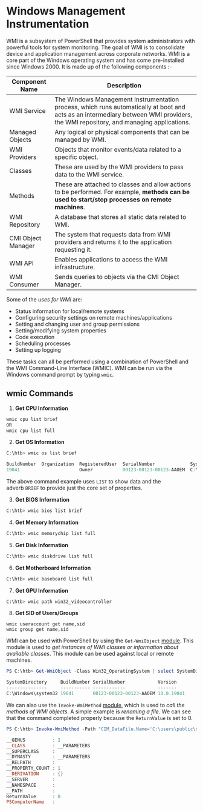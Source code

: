 # Windows Management Instrumentation
WMI is a subsystem of PowerShell that provides system administrators with powerful tools for system monitoring. The goal of WMI is to consolidate device and application management across corporate networks. WMI is a core part of the Windows operating system and has come pre-installed since Windows 2000. It is made up of the following components :-

| Component Name     | Description                                                                                                                                                                        |
| ------------------ | ---------------------------------------------------------------------------------------------------------------------------------------------------------------------------------- |
| WMI Service        | The Windows Management Instrumentation process, which runs automatically at boot and acts as an intermediary between WMI providers, the WMI repository, and managing applications. |
| Managed Objects    | Any logical or physical components that can be managed by WMI.                                                                                                                     |
| WMI Providers      | Objects that monitor events/data related to a specific object.                                                                                                                     |
| Classes            | These are used by the WMI providers to pass data to the WMI service.                                                                                                               |
| Methods            | These are attached to classes and allow actions to be performed. For example, **methods can be used to start/stop processes on remote machines**.                                  |
| WMI Repository     | A database that stores all static data related to WMI.                                                                                                                             |
| CMI Object Manager | The system that requests data from WMI providers and returns it to the application requesting it.                                                                                  |
| WMI API            | Enables applications to access the WMI infrastructure.                                                                                                                             |
| WMI Consumer       | Sends queries to objects via the CMI Object Manager.                                                                                                                                                                                   |

Some of the *uses for WMI* are:
-   Status information for local/remote systems
-   Configuring security settings on remote machines/applications
-   Setting and changing user and group permissions
-   Setting/modifying system properties
-   Code execution
-   Scheduling processes
-   Setting up logging

These tasks can all be performed using a combination of PowerShell and the WMI Command-Line Interface (WMIC). WMI can be run via the Windows command prompt by typing `wmic`.


## wmic Commands

1. **Get CPU Information**
```sh
wmic cpu list brief
OR
wmic cpu list full
```

2. **Get OS Information**
```powershell
C:\htb> wmic os list brief

BuildNumber  Organization  RegisteredUser  SerialNumber             SystemDirectory      Version
19041                      Owner           00123-00123-00123-AAOEM  C:\Windows\system32
```
The above command example uses `LIST` to show data and the adverb `BRIEF` to provide just the core set of properties.


3. **Get BIOS Information**
```powershell
C:\htb> wmic bios list brief
```

4. **Get Memory Information**
```sh
C:\htb> wmic memorychip list full
```

5. **Get Disk Information**
```sh
C:\htb> wmic diskdrive list full
```

6. **Get Motherboard Information**
```sh
C:\htb> wmic baseboard list full
```

7. **Get GPU Information**
```sh
C:\htb> wmic path win32_videocontroller
```

8. **Get SID of Users/Groups**
```shell
wmic useraccount get name,sid
wmic group get name,sid
```



WMI can be used with PowerShell by using the `Get-WmiObject` [module](https://docs.microsoft.com/en-us/powershell/module/microsoft.powershell.management/get-wmiobject?view=powershell-5.1). This module is used to *get instances of WMI classes or information about available classes*. This module can be used against local or remote machines.

```powershell
PS C:\htb> Get-WmiObject -Class Win32_OperatingSystem | select SystemDirectory,BuildNumber,SerialNumber,Version | ft

SystemDirectory     BuildNumber SerialNumber            Version
---------------     ----------- ------------            -------
C:\Windows\system32 19041       00123-00123-00123-AAOEM 10.0.19041
```

We can also use the `Invoke-WmiMethod` [module](https://docs.microsoft.com/en-us/powershell/module/microsoft.powershell.management/invoke-wmimethod?view=powershell-5.1), which is used to *call the methods of WMI objects*. A simple example is *renaming a file*. We can see that the command completed properly because the `ReturnValue` is set to 0.

```powershell
PS C:\htb> Invoke-WmiMethod -Path "CIM_DataFile.Name='C:\users\public\spns.csv'" -Name Rename -ArgumentList "C:\Users\Public\kerberoasted_users.csv"

__GENUS          : 2
__CLASS          : __PARAMETERS
__SUPERCLASS     :
__DYNASTY        : __PARAMETERS
__RELPATH        :
__PROPERTY_COUNT : 1
__DERIVATION     : {}
__SERVER         :
__NAMESPACE      :
__PATH           :
ReturnValue      : 0
PSComputerName   :
```
